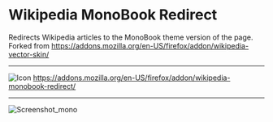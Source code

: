 # Wikipedia MonoBook Redirect
Redirects Wikipedia articles to the MonoBook theme version of the page. Forked from https://addons.mozilla.org/en-US/firefox/addon/wikipedia-vector-skin/
<hr>

![Icon](https://github.com/user-attachments/assets/bdf4e823-4d35-4b12-91e1-943d64ba119c)
https://addons.mozilla.org/en-US/firefox/addon/wikipedia-monobook-redirect/
<hr>

 ![Screenshot_mono](https://github.com/user-attachments/assets/11a0669d-53fe-461c-87ea-fb7db88c8fef)
